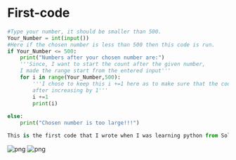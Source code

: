 # First-code
```python
#Type your number, it should be smaller than 500.
Your_Number = int(input())
#Here if the chosen number is less than 500 then this code is run.
if Your_Number <= 500:
    print("Numbers after your chosen number are:")
    '''Since, I want to start the count after the given number,
    I made the range start from the entered input'''
    for i in range(Your_Number,500):
        '''I chose to keep this i +=1 here as to make sure that the code prints
        after increasing by 1''' 
        i +=1
        print(i)
    
else:
    print("Chosen number is too large!!!")

This is the first code that I wrote when I was learning python from Solo Learn.
```
![png](https://github.com/Rizwans-github/First-code/assets/141806496/28cfca9a-5b3b-4eb5-b259-87a1b232a1a9)
![png](https://github.com/Rizwans-github/First-code/assets/141806496/f2bb9e6d-5474-4118-a515-c4d6ff4df1f3)
